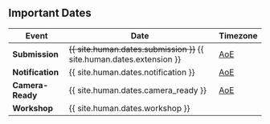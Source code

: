 ## Important Dates



| Event            | Date               | Timezone                                                  	    |
|------------------|--------------------|-----------------------------------------------------------------|
| **Submission**   | ~~{{ site.human.dates.submission }}~~ {{ site.human.dates.extension }}  | [AoE](https://www.timeanddate.com/time/zones/aoe)         	    |
| **Notification** | {{ site.human.dates.notification }}	  | [AoE](https://www.timeanddate.com/time/zones/aoe)         	    |
| **Camera-Ready** | {{ site.human.dates.camera_ready }}	  | [AoE](https://www.timeanddate.com/time/zones/aoe)         	    |
| **Workshop**     | {{ site.human.dates.workshop }}              |                                                           	    |
